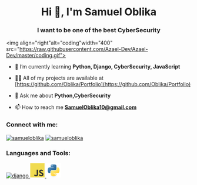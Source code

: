 <h1 align="center">Hi 👋, I'm Samuel Oblika</h1>
<h3 align="center">I want to be one of the best CyberSecurity</h3>

<img align="right"alt="coding"width="400" src="https://raw.githubusercontent.com/Azael-Dev/Azael-Dev/master/coding.gif">

- 🌱 I’m currently learning **Python, Django, CyberSecurity, JavaScript**

- 👨‍💻 All of my projects are available at [https://github.com/Oblika/Portfolio](https://github.com/Oblika/Portfolio)

- 💬 Ask me about **Python,CyberSecurity**

- 📫 How to reach me **SamuelOblika10@gmail.com**

<h3 align="left">Connect with me:</h3>
<p align="left">
<a href="https://linkedin.com/in/samueloblika" target="blank"><img align="center" src="https://raw.githubusercontent.com/rahuldkjain/github-profile-readme-generator/master/src/images/icons/Social/linked-in-alt.svg" alt="samueloblika" height="30" width="40" /></a>
<a href="https://instagram.com/samueloblika" target="blank"><img align="center" src="https://raw.githubusercontent.com/rahuldkjain/github-profile-readme-generator/master/src/images/icons/Social/instagram.svg" alt="samueloblika" height="30" width="40" /></a>
</p>

<h3 align="left">Languages and Tools:</h3>
<p align="left"> <a href="https://www.djangoproject.com/" target="_blank" rel="noreferrer"> <img src="https://cdn.worldvectorlogo.com/logos/django.svg" alt="django" width="40" height="40"/> </a> <a href="https://developer.mozilla.org/en-US/docs/Web/JavaScript" target="_blank" rel="noreferrer"> <img src="https://raw.githubusercontent.com/devicons/devicon/master/icons/javascript/javascript-original.svg" alt="javascript" width="40" height="40"/> </a> <a href="https://www.python.org" target="_blank" rel="noreferrer"> <img src="https://raw.githubusercontent.com/devicons/devicon/master/icons/python/python-original.svg" alt="python" width="40" height="40"/> </a> </p>
